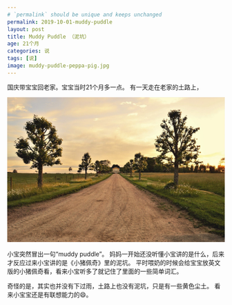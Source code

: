 ```yaml
---
# `permalink` should be unique and keeps unchanged
permalink: 2019-10-01-muddy-puddle
layout: post
title: Muddy Puddle （泥坑）
age: 21个月
categories: 说
tags: [说]
image: muddy-puddle-peppa-pig.jpg
---
```


国庆带宝宝回老家。宝宝当时21个月多一点。
有一天走在老家的土路上，

![乡村小路](/assets/img/country-road.jpg)

小宝突然冒出一句“muddy puddle”。
妈妈一开始还没听懂小宝讲的是什么，后来才反应过来小宝讲的是《小猪佩奇》里的泥坑。
平时喂奶的时候会给宝宝放英文版的小猪佩奇看，看来小宝听多了就记住了里面的一些简单词汇。

奇怪的是，其实也并没有下过雨，土路上也没有泥坑，只是有一些黄色尘土。
看来小宝宝还是有联想能力的😄。
